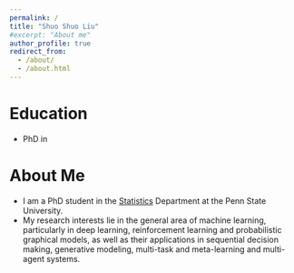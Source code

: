 ```yaml
---
permalink: /
title: "Shuo Shuo Liu"
#excerpt: "About me"
author_profile: true
redirect_from: 
  - /about/
  - /about.html
---
```



Education
======
* PhD in 

# About Me
* I am a PhD student in the [Statistics](https://science.psu.edu/stat) Department at the Penn State University.
* My research interests lie in the general area of machine learning, particularly in deep learning, reinforcement learning and probabilistic graphical models, as well as their applications in sequential decision making, generative modeling, multi-task and meta-learning and multi-agent systems.
